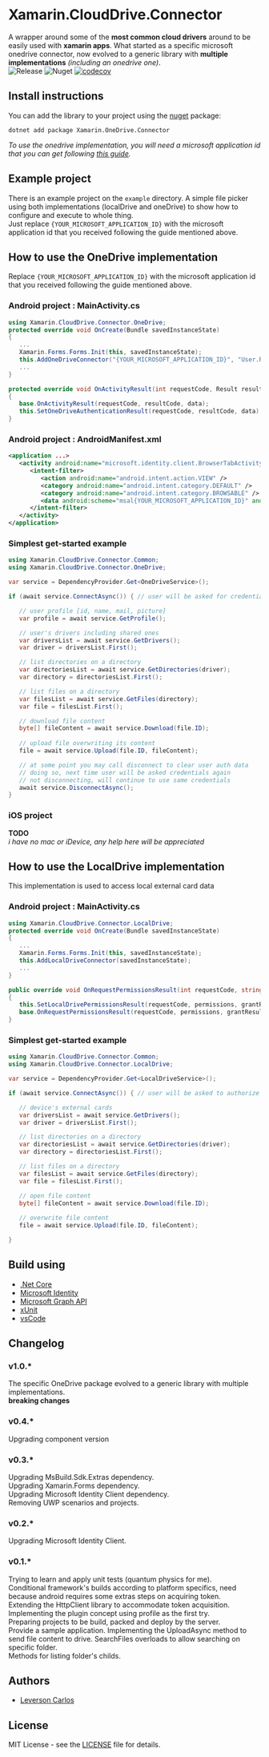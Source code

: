 # Xamarin.CloudDrive.Connector
A wrapper around some of the **most common cloud drivers** around to be easily used with **xamarin apps**. What started as a specific microsoft onedrive connector, now evolved to a generic library with **multiple implementations** *(including an onedrive one)*.  
![Release](https://github.com/LeversonCarlos/Xamarin.OneDrive.Connector/workflows/Release/badge.svg)
![Nuget](https://img.shields.io/nuget/v/Xamarin.CloudDrive.Connector.Common?label=nuget&logo=nuget) 
[![codecov](https://codecov.io/gh/LeversonCarlos/Xamarin.OneDrive.Connector/branch/refactoring/graph/badge.svg)](https://codecov.io/gh/LeversonCarlos/Xamarin.OneDrive.Connector)

## Install instructions
You can add the library to your project using the [nuget](https://www.nuget.org/packages/Xamarin.OneDrive.Connector) package:  
   ```shell
   dotnet add package Xamarin.OneDrive.Connector
   ```  
*To use the onedrive implementation, you will need a microsoft application id that you can get following [this guide](https://docs.microsoft.com/en-us/azure/active-directory/develop/quickstart-v2-register-an-app).*

## Example project
There is an example project on the `example` directory. A simple file picker using both implementations (localDrive and oneDrive) to show how to configure and execute to whole thing.  
Just replace `{YOUR_MICROSOFT_APPLICATION_ID}` with the microsoft application id that you received following the guide mentioned above.  

## How to use the OneDrive implementation
Replace `{YOUR_MICROSOFT_APPLICATION_ID}` with the microsoft application id that you received following the guide mentioned above.

### Android project : MainActivity.cs
```csharp
using Xamarin.CloudDrive.Connector.OneDrive;
protected override void OnCreate(Bundle savedInstanceState)
{
   ...
   Xamarin.Forms.Forms.Init(this, savedInstanceState);
   this.AddOneDriveConnector("{YOUR_MICROSOFT_APPLICATION_ID}", "User.Read", "Files.ReadWrite");
   ...
}
```
```csharp
protected override void OnActivityResult(int requestCode, Result resultCode, Intent data)
{
   base.OnActivityResult(requestCode, resultCode, data);
   this.SetOneDriveAuthenticationResult(requestCode, resultCode, data);
}
```

### Android project : AndroidManifest.xml
```xml
<application ...>
   <activity android:name="microsoft.identity.client.BrowserTabActivity">
      <intent-filter>
         <action android:name="android.intent.action.VIEW" />
         <category android:name="android.intent.category.DEFAULT" />
         <category android:name="android.intent.category.BROWSABLE" />
         <data android:scheme="msal{YOUR_MICROSOFT_APPLICATION_ID}" android:host="auth" />
      </intent-filter>
   </activity>
</application>
```

### Simplest get-started example 

```csharp
using Xamarin.CloudDrive.Connector.Common;
using Xamarin.CloudDrive.Connector.OneDrive;

var service = DependencyProvider.Get<OneDriveService>();

if (await service.ConnectAsync()) { // user will be asked for credentials 

   // user profile [id, name, mail, picture]
   var profile = await service.GetProfile(); 

   // user's drivers including shared ones
   var driversList = await service.GetDrivers(); 
   var driver = driversList.First();

   // list directories on a directory 
   var directoriesList = await service.GetDirectories(driver);
   var directory = directoriesList.First();

   // list files on a directory 
   var filesList = await service.GetFiles(directory);
   var file = filesList.First();

   // download file content
   byte[] fileContent = await service.Download(file.ID);
   
   // upload file overwriting its content
   file = await service.Upload(file.ID, fileContent);

   // at some point you may call disconnect to clear user auth data
   // doing so, next time user will be asked credentials again
   // not disconnecting, will continue to use same credentials
   await service.DisconnectAsync();
}
```

### iOS project 
**TODO**  
*i have no mac or iDevice, any help here will be appreciated*


## How to use the LocalDrive implementation
This implementation is used to access local external card data

### Android project : MainActivity.cs
```csharp
using Xamarin.CloudDrive.Connector.LocalDrive;
protected override void OnCreate(Bundle savedInstanceState)
{
   ...
   Xamarin.Forms.Forms.Init(this, savedInstanceState);
   this.AddLocalDriveConnector(savedInstanceState);
   ...
}
```
```csharp
public override void OnRequestPermissionsResult(int requestCode, string[] permissions, [GeneratedEnum] Permission[] grantResults)
{
   this.SetLocalDrivePermissionsResult(requestCode, permissions, grantResults);
   base.OnRequestPermissionsResult(requestCode, permissions, grantResults);
}
```

### Simplest get-started example 

```csharp
using Xamarin.CloudDrive.Connector.Common;
using Xamarin.CloudDrive.Connector.LocalDrive;

var service = DependencyProvider.Get<LocalDriveService>();

if (await service.ConnectAsync()) { // user will be asked to authorize storage permissions 

   // device's external cards 
   var driversList = await service.GetDrivers(); 
   var driver = driversList.First();

   // list directories on a directory 
   var directoriesList = await service.GetDirectories(driver);
   var directory = directoriesList.First();

   // list files on a directory 
   var filesList = await service.GetFiles(directory);
   var file = filesList.First();

   // open file content
   byte[] fileContent = await service.Download(file.ID);
   
   // overwrite file content
   file = await service.Upload(file.ID, fileContent);

}
```

## Build using
* [.Net Core](https://dotnet.github.io) 
* [Microsoft Identity](https://github.com/AzureAD/microsoft-authentication-library-for-dotnet) 
* [Microsoft Graph API](https://docs.microsoft.com/en-us/graph/overview) 
* [xUnit](https://xunit.github.io/) 
* [vsCode](https://github.com/Microsoft/vscode) 

## Changelog
### v1.0.*
The specific OneDrive package evolved to a generic library with multiple implementations.  
**breaking changes**
### v0.4.*
Upgrading component version 
### v0.3.*
Upgrading MsBuild.Sdk.Extras dependency.  
Upgrading Xamarin.Forms dependency.  
Upgrading Microsoft Identity Client dependency.  
Removing UWP scenarios and projects.  
### v0.2.*
Upgrading Microsoft Identity Client.  
### v0.1.*
Trying to learn and apply unit tests (quantum physics for me).  
Conditional framework's builds according to platform specifics, need because android requires some extras steps on acquiring token.  
Extending the HttpClient library to accommodate token acquisition.  
Implementing the plugin concept using profile as the first try.  
Preparing projects to be build, packed and deploy by the server.  
Provide a sample application.
Implementing the UploadAsync method to send file content to drive. 
SearchFiles overloads to allow searching on specific folder.  
Methods for listing folder's childs.  


## Authors
* [Leverson Carlos](https://github.com/LeversonCarlos) 

## License
MIT License - see the [LICENSE](LICENSE) file for details.
